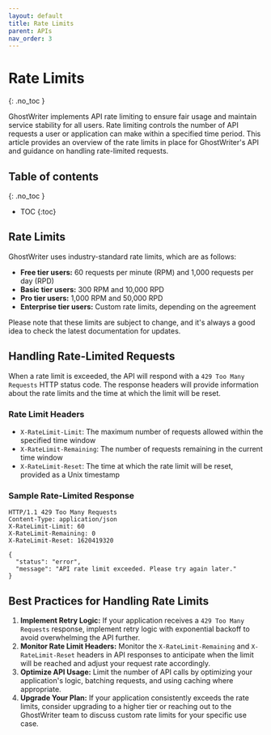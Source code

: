 ```yaml
---
layout: default
title: Rate Limits
parent: APIs
nav_order: 3
---
```


# Rate Limits
{: .no_toc }

GhostWriter implements API rate limiting to ensure fair usage and maintain service stability for all users. Rate limiting controls the number of API requests a user or application can make within a specified time period. This article provides an overview of the rate limits in place for GhostWriter's API and guidance on handling rate-limited requests.

## Table of contents
{: .no_toc }

- TOC
{:toc}

## Rate Limits

GhostWriter uses industry-standard rate limits, which are as follows:

- **Free tier users:** 60 requests per minute (RPM) and 1,000 requests per day (RPD)
- **Basic tier users:** 300 RPM and 10,000 RPD
- **Pro tier users:** 1,000 RPM and 50,000 RPD
- **Enterprise tier users:** Custom rate limits, depending on the agreement

Please note that these limits are subject to change, and it's always a good idea to check the latest documentation for updates.

## Handling Rate-Limited Requests

When a rate limit is exceeded, the API will respond with a `429 Too Many Requests` HTTP status code. The response headers will provide information about the rate limits and the time at which the limit will be reset.

### Rate Limit Headers

- `X-RateLimit-Limit`: The maximum number of requests allowed within the specified time window
- `X-RateLimit-Remaining`: The number of requests remaining in the current time window
- `X-RateLimit-Reset`: The time at which the rate limit will be reset, provided as a Unix timestamp

### Sample Rate-Limited Response

```http
HTTP/1.1 429 Too Many Requests
Content-Type: application/json
X-RateLimit-Limit: 60
X-RateLimit-Remaining: 0
X-RateLimit-Reset: 1620419320

{
  "status": "error",
  "message": "API rate limit exceeded. Please try again later."
}
```

## Best Practices for Handling Rate Limits

1. **Implement Retry Logic:** If your application receives a `429 Too Many Requests` response, implement retry logic with exponential backoff to avoid overwhelming the API further.
2. **Monitor Rate Limit Headers:** Monitor the `X-RateLimit-Remaining` and `X-RateLimit-Reset` headers in API responses to anticipate when the limit will be reached and adjust your request rate accordingly.
3. **Optimize API Usage:** Limit the number of API calls by optimizing your application's logic, batching requests, and using caching where appropriate.
4. **Upgrade Your Plan:** If your application consistently exceeds the rate limits, consider upgrading to a higher tier or reaching out to the GhostWriter team to discuss custom rate limits for your specific use case.